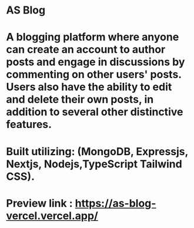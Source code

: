 # AS Blog
# A blogging platform where anyone can create an account to author posts and engage in discussions by commenting on other users' posts. Users also have the ability to edit and delete their own posts, in addition to several other distinctive features.
# Built utilizing: (MongoDB, Expressjs, Nextjs, Nodejs,TypeScript Tailwind CSS).
# Preview link : https://as-blog-vercel.vercel.app/
